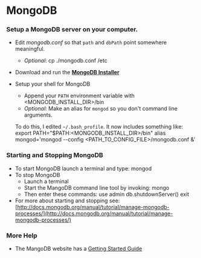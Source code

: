 # MongoDB
### Setup a MongoDB server on your computer.
* Edit *mongodb.conf* so that `path` and `dbPath` point somewhere meaningful.
   * *Optional*:
         cp ./mongodb.conf /etc
* Download and run the **[MongoDB Installer](http://www.mongodb.org/downloads)**
* Setup your shell for MongoDB
   * Append your `PATH` environment variable with <MONGODB_INSTALL_DIR>/bin
   * *Optional*: Make an alias for `mongod` so you don't command line arguments.
   
    To do this, I edited `~/.bash_profile`. It now includes something like:
         export PATH="$PATH:<MONGODB_INSTALL_DIR>/bin"
         alias mongod='mongod --config <PATH_TO_CONFIG_FILE>/mongodb.conf &' 

### Starting and Stopping MongoDB
* To start MongoDB launch a terminal and type:
      mongod
* To stop MongoDB
   * Launch a terminal
   * Start the MangoDB command line tool by invoking:
         mongo
   * Then enter these commands:
         use admin
         db.shutdownServer()
         exit
* For more about starting and stopping see: [http://docs.mongodb.org/manual/tutorial/manage-mongodb-processes/](http://docs.mongodb.org/manual/tutorial/manage-mongodb-processes/)

### More Help
* The MangoDB website has a [Getting Started Guide](http://docs.mongodb.org/manual/core/introduction/)
